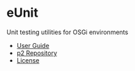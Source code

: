 eUnit
=====

Unit testing utilities for OSGi environments

* [User Guide](https://github.com/BryanHunt/eUnit/wiki/User-Guide)
* [p2 Repository](http://bryanhunt.github.com/eUnit/releases/p2)
* [License](http://www.eclipse.org/legal/epl-v10.html)
